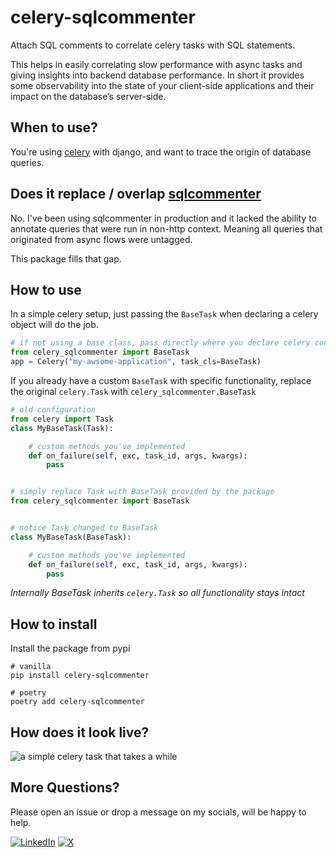 # celery-sqlcommenter
Attach SQL comments to correlate celery tasks with SQL statements.


This helps in easily correlating slow performance with async tasks and giving insights into backend database performance. In short it provides some observability into the state of your client-side applications and their impact on the database’s server-side.

## When to use?
You're using [celery](https://docs.celeryq.dev/en/stable/) with django, and want to trace the origin of database queries.


## Does it replace / overlap [sqlcommenter](https://google.github.io/sqlcommenter/#frameworks)
No. I've been using sqlcommenter in production and it lacked the ability to annotate queries that were run in non-http context. Meaning all queries that originated from async flows were untagged. 

This package fills that gap.

## How to use

In a simple celery setup, just passing the `BaseTask` when declaring a celery object will do the job.
```py
# if not using a base class, pass directly where you declare celery config
from celery_sqlcommenter import BaseTask
app = Celery("my-awsome-application", task_cls=BaseTask)

```


If you already have a custom `BaseTask` with specific functionality, replace the original `celery.Task` with `celery_sqlcommenter.BaseTask`
```py
# old configuration
from celery import Task
class MyBaseTask(Task):

    # custom methods you've implemented
    def on_failure(self, exc, task_id, args, kwargs):
        pass


# simply replace Task with BaseTask provided by the package
from celery_sqlcommenter import BaseTask


# notice Task changed to BaseTask
class MyBaseTask(BaseTask):

    # custom methods you've implemented
    def on_failure(self, exc, task_id, args, kwargs):
        pass

```
_Internally BaseTask inherits `celery.Task` so all functionality stays intact_


## How to install
Install the package from pypi
```
# vanilla
pip install celery-sqlcommenter

# poetry 
poetry add celery-sqlcommenter
```

## How does it look live?
![a simple celery task that takes a while](./docs/images/aws-rds-session-query.png)

## More Questions?
Please open an issue or drop a message on my socials, will be happy to help.

[![LinkedIn](https://img.shields.io/badge/linkedin-%230077B5.svg?style=for-the-badge&logo=linkedin&logoColor=white)](https://www.linkedin.com/in/yash-kumar-verma/)
[![X](https://img.shields.io/badge/X-%23000000.svg?style=for-the-badge&logo=X&logoColor=white)](https://x.com/yash_kr_verma)